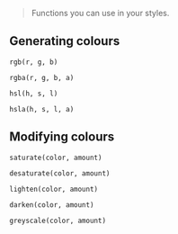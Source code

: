 > Functions you can use in your styles.

## Generating colours

```less
rgb(r, g, b)
```

```less
rgba(r, g, b, a)
```

```less
hsl(h, s, l)
```

```less
hsla(h, s, l, a)
```

## Modifying colours

```less
saturate(color, amount)
```

```less
desaturate(color, amount)
```

```less
lighten(color, amount)
```

```less
darken(color, amount)
```

```less
greyscale(color, amount)
```
